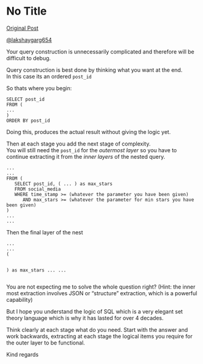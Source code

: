 # No Title

[Original Post](https://discourse.onlinedegree.iitm.ac.in/t/166576/47)

<p><a class="mention" href="/u/lakshaygarg654">@lakshaygarg654</a></p>
<p>Your query construction is unnecessarily complicated and therefore will be difficult to debug.</p>
<p>Query construction is best done by thinking what you want at the end.<br>
In this case its an ordered <code>post_id</code></p>
<p>So thats where you begin:</p>
<pre data-code-wrap="SQL"><code class="lang-SQL">SELECT post_id
FROM (
...
)
ORDER BY post_id
</code></pre>
<p>Doing this, produces the actual result without giving the logic yet.</p>
<p>Then at each stage you add the next stage of complexity.<br>
You will still need the <code>post_id</code> for the <em>outermost layer</em> so you have to continue extracting it from the <em>inner layers</em> of the nested query.</p>
<pre data-code-wrap="SQL"><code class="lang-SQL">...
...
FROM (
   SELECT post_id, ( ... ) as max_stars
   FROM social_media
   WHERE time_stamp &gt;= (whatever the parameter you have been given)
      AND max_stars &gt;= (whatever the parameter for min stars you have been given)
)
...
...
</code></pre>
<p>Then the final layer of the nest</p>
<pre data-code-wrap="SQL"><code class="lang-SQL">...
...
(

) as max_stars
...
...
</code></pre>
<p>You are not expecting me to solve the whole question right? (Hint: the inner most extraction involves JSON or “structure” extraction, which is a powerful capability)</p>
<p>But I hope you understand the logic of SQL which is a very elegant set theory language which is why it has lasted for over 4 decades.</p>
<p>Think clearly at each stage what do you need. Start with the answer and work backwards, extracting at each stage the logical items you require for the outer layer to be functional.</p>
<p>Kind regards</p>
